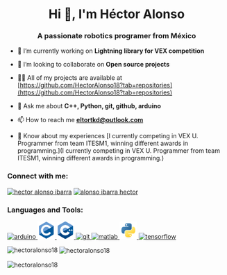 <h1 align="center">Hi 👋, I'm Héctor Alonso</h1>
<h3 align="center">A passionate robotics programer from México</h3>

- 🔭 I’m currently working on **Lightning library for VEX competition**

- 👯 I’m looking to collaborate on **Open source projects**

- 👨‍💻 All of my projects are available at [https://github.com/HectorAlonso18?tab=repositories](https://github.com/HectorAlonso18?tab=repositories)

- 💬 Ask me about **C++, Python, git, github, arduino**

- 📫 How to reach me **eltortkd@outlook.com**

- 📄 Know about my experiences [I currently competing in VEX U. Programmer from team ITESM1, winning different awards in programming.](I currently competing in VEX U. Programmer from team ITESM1, winning different awards in programming.)

<h3 align="left">Connect with me:</h3>
<p align="left">
<a href="https://linkedin.com/in/hector-alonso-ibarra-012b51196/" target="blank"><img align="center" src="https://raw.githubusercontent.com/rahuldkjain/github-profile-readme-generator/master/src/images/icons/Social/linked-in-alt.svg" alt="hector alonso ibarra" height="30" width="40" /></a>
<a href="https://www.youtube.com/c/alonso ibarra hector" target="blank"><img align="center" src="https://raw.githubusercontent.com/rahuldkjain/github-profile-readme-generator/master/src/images/icons/Social/youtube.svg" alt="alonso ibarra hector" height="30" width="40" /></a>
</p>

<h3 align="left">Languages and Tools:</h3>
<p align="left"> <a href="https://www.arduino.cc/" target="_blank" rel="noreferrer"> <img src="https://cdn.worldvectorlogo.com/logos/arduino-1.svg" alt="arduino" width="40" height="40"/> </a> <a href="https://www.cprogramming.com/" target="_blank" rel="noreferrer"> <img src="https://raw.githubusercontent.com/devicons/devicon/master/icons/c/c-original.svg" alt="c" width="40" height="40"/> </a> <a href="https://www.w3schools.com/cpp/" target="_blank" rel="noreferrer"> <img src="https://raw.githubusercontent.com/devicons/devicon/master/icons/cplusplus/cplusplus-original.svg" alt="cplusplus" width="40" height="40"/> </a> <a href="https://git-scm.com/" target="_blank" rel="noreferrer"> <img src="https://www.vectorlogo.zone/logos/git-scm/git-scm-icon.svg" alt="git" width="40" height="40"/> </a> <a href="https://www.mathworks.com/" target="_blank" rel="noreferrer"> <img src="https://upload.wikimedia.org/wikipedia/commons/2/21/Matlab_Logo.png" alt="matlab" width="40" height="40"/> </a> <a href="https://www.python.org" target="_blank" rel="noreferrer"> <img src="https://raw.githubusercontent.com/devicons/devicon/master/icons/python/python-original.svg" alt="python" width="40" height="40"/> </a> <a href="https://www.tensorflow.org" target="_blank" rel="noreferrer"> <img src="https://www.vectorlogo.zone/logos/tensorflow/tensorflow-icon.svg" alt="tensorflow" width="40" height="40"/> </a> </p>

<p><img align="left" src="https://github-readme-stats.vercel.app/api/top-langs?username=hectoralonso18&show_icons=true&locale=en&layout=compact" alt="hectoralonso18" /></p>

<p>&nbsp;<img align="center" src="https://github-readme-stats.vercel.app/api?username=hectoralonso18&show_icons=true&locale=en" alt="hectoralonso18" /></p>

<p><img align="center" src="https://github-readme-streak-stats.herokuapp.com/?user=hectoralonso18&" alt="hectoralonso18" /
